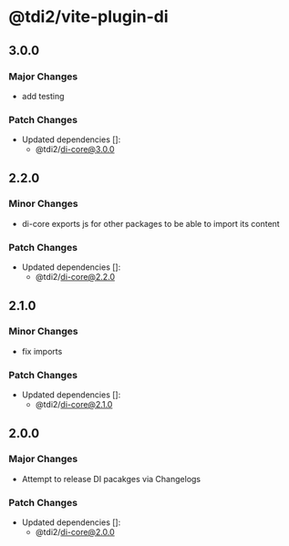 # @tdi2/vite-plugin-di

## 3.0.0

### Major Changes

- add testing

### Patch Changes

- Updated dependencies []:
  - @tdi2/di-core@3.0.0

## 2.2.0

### Minor Changes

- di-core exports js for other packages to be able to import its content

### Patch Changes

- Updated dependencies []:
  - @tdi2/di-core@2.2.0

## 2.1.0

### Minor Changes

- fix imports

### Patch Changes

- Updated dependencies []:
  - @tdi2/di-core@2.1.0

## 2.0.0

### Major Changes

- Attempt to release DI pacakges via Changelogs

### Patch Changes

- Updated dependencies []:
  - @tdi2/di-core@2.0.0
